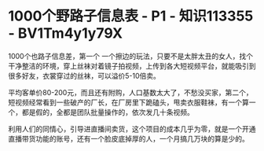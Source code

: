 # 1000个野路子信息表 - P1 - 知识113355 - BV1Tm4y1y79X

1000个也路子信息差，第一个 一个擦边的玩法，只要不是太胖太丑的女人，找个干净整洁的环境，穿上丝袜对着镜子拍视频，上传到各大短视频平台，就能吸引到很多好友，衣裳穿过的丝袜，可以溢价5-10倍卖。

平均客单价80-200元，而且还有附购，人口基数太大了，不愁没买家，第二个，短视频经常看到一些破产的厂长，在厂房里下跪磕头，甩卖衣服鞋袜，有一个算一个，都是假的，全都是团队批量操作的，依次发几十条视频。

利用人们的同情心，引导进直播间卖货，这个项目的成本几乎为零，就是一个开通直播带货功能的账号，还有一个脸皮底掉厚的人，一个月搞几万块的算是少的。

